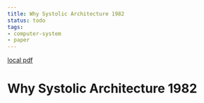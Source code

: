 ```yaml
---
title: Why Systolic Architecture 1982
status: todo
tags:
- computer-system
- paper
---
```


[local pdf](../../../pdfs/why-systolic-architecture-1982.pdf)

# Why Systolic Architecture 1982
